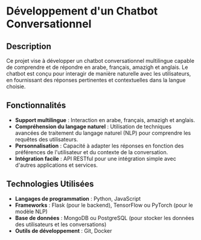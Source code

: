 # Développement d'un Chatbot Conversationnel

## Description
Ce projet vise à développer un chatbot conversationnel multilingue capable de comprendre et de répondre en arabe, français, amazigh et anglais. Le chatbot est conçu pour interagir de manière naturelle avec les utilisateurs, en fournissant des réponses pertinentes et contextuelles dans la langue choisie.

## Fonctionnalités
- **Support multilingue** : Interaction en arabe, français, amazigh et anglais.
- **Compréhension du langage naturel** : Utilisation de techniques avancées de traitement du langage naturel (NLP) pour comprendre les requêtes des utilisateurs.
- **Personnalisation** : Capacité à adapter les réponses en fonction des préférences de l'utilisateur et du contexte de la conversation.
- **Intégration facile** : API RESTful pour une intégration simple avec d'autres applications et services.

## Technologies Utilisées
- **Langages de programmation** : Python, JavaScript
- **Frameworks** : Flask (pour le backend), TensorFlow ou PyTorch (pour le modèle NLP)
- **Base de données** : MongoDB ou PostgreSQL (pour stocker les données des utilisateurs et les conversations)
- **Outils de développement** : Git, Docker
